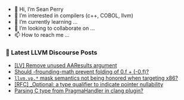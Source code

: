 - 👋 Hi, I’m Sean Perry
- 👀 I’m interested in compilers (c++, COBOL, llvm)
- 🌱 I’m currently learning ...
- 💞️ I’m looking to collaborate on ...
- 📫 How to reach me ...

<!---
s66perry/s66perry is a ✨ special ✨ repository because its `README.md` (this file) appears on your GitHub profile.
You can click the Preview link to take a look at your changes.
--->
### 📕 Latest LLVM Discourse Posts

<!-- DISCOURSE-LLVM:START -->
- [[LV] Remove unused AAResults argument](https://discourse.llvm.org/t/lv-remove-unused-aaresults-argument/68113#post_4)
- [Should -frounding-math prevent folding of 0.f + &lpar;-0.f&rpar;?](https://discourse.llvm.org/t/should-frounding-math-prevent-folding-of-0-f-0-f/68149#post_4)
- [`llvm.vp.*` mask semantics not being honored when targeting x86?](https://discourse.llvm.org/t/llvm-vp-mask-semantics-not-being-honored-when-targeting-x86/68138#post_4)
- [[RFC] _Optional: a type qualifier to indicate pointer nullability](https://discourse.llvm.org/t/rfc-optional-a-type-qualifier-to-indicate-pointer-nullability/68004?page=2#post_29)
- [Parsing C type from PragmaHandler in clang plugin?](https://discourse.llvm.org/t/parsing-c-type-from-pragmahandler-in-clang-plugin/68136#post_7)
<!-- DISCOURSE-LLVM:END -->
